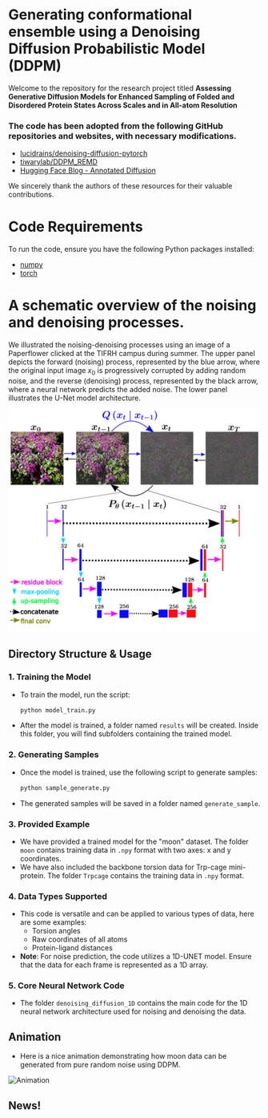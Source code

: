 # Generating conformational ensemble using a Denoising Diffusion Probabilistic Model (DDPM)

Welcome to the repository for the research project titled **Assessing Generative Diffusion Models for Enhanced Sampling of Folded and
Disordered Protein States Across Scales and in All-atom Resolution**

### The code has been adopted from the following GitHub repositories and websites, with necessary modifications.

- [lucidrains/denoising-diffusion-pytorch](https://github.com/lucidrains/denoising-diffusion-pytorch)  
- [tiwarylab/DDPM_REMD](https://github.com/tiwarylab/DDPM_REMD)  
- [Hugging Face Blog - Annotated Diffusion](https://huggingface.co/blog/annotated-diffusion)  

We sincerely thank the authors of these resources for their valuable contributions.

# Code Requirements

To run the code, ensure you have the following Python packages installed:

- [numpy](https://numpy.org/)
- [torch](https://pytorch.org/)

# A schematic overview of the noising and denoising processes.

We illustrated the noising-denoising processes
using an image of a Paperflower clicked at the TIFRH campus during summer. The upper panel depicts the forward (noising)
process, represented by the blue arrow, where the original input image $x_0$ is progressively corrupted by adding random noise,
and the reverse (denoising) process, represented by the black arrow, where a neural network predicts the added noise. The
lower panel illustrates the U-Net model architecture.

![](schematic_git.png)

## Directory Structure & Usage

### 1. **Training the Model**
   - To train the model, run the script:
     ```bash
     python model_train.py
     ```
   - After the model is trained, a folder named `results` will be created. Inside this folder, you will find subfolders containing the trained model.

### 2. **Generating Samples**
   - Once the model is trained, use the following script to generate samples:
     ```bash
     python sample_generate.py
     ```
   - The generated samples will be saved in a folder named `generate_sample`.

### 3. **Provided Example**
   - We have provided a trained model for the "moon" dataset. The folder `moon` contains training data in `.npy` format with two axes: x and y coordinates.
   - We have also included the backbone torsion data for Trp-cage mini-protein. The folder `Trpcage` contains the training data in `.npy` format.

### 4. **Data Types Supported**
   - This code is versatile and can be applied to various types of data, here are some examples:
     - Torsion angles
     - Raw coordinates of all atoms
     - Protein-ligand distances
   - **Note**: For noise prediction, the code utilizes a 1D-UNET model. Ensure that the data for each frame is represented as a 1D array.

### 5. **Core Neural Network Code**
   - The folder `denoising_diffusion_1D` contains the main code for the 1D neural network architecture used for noising and denoising the data.

## Animation

- Here is a nice animation demonstrating how moon data can be generated from pure random noise using DDPM.

![Animation](animation.gif)

## News!

